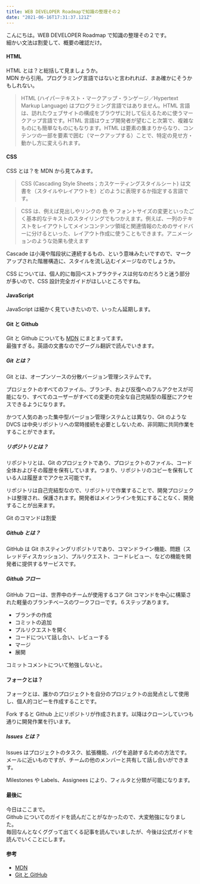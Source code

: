 ```yaml
---
title: WEB DEVELOPER Roadmapで知識の整理その２
date: "2021-06-16T17:31:37.121Z"
---
```


こんにちは。WEB DEVELOPER Roadmap で知識の整理その２です。  
細かい文法は割愛して、概要の確認だけ。

#### HTML

HTML とは？と総括して見ましょうか。  
MDN から引用。プログラミング言語ではないと言われれば、まあ確かにそうかもしれない。

> HTML (ハイパーテキスト・マークアップ・ランゲージ／Hypertext Markup Language) はプログラミング言語ではありません。HTML 言語は、訪れたウェブサイトの構成をブラウザに対して伝えるために使うマークアップ言語です。HTML 言語はウェブ開発者が望むこと次第で、複雑なものにも簡単なものにもなります。HTML は要素の集まりからなり、コンテンツの一部を要素で囲む（マークアップする）ことで、特定の見せ方・動かし方に変えられます。

#### CSS

CSS とは？を MDN から見てみます。

> CSS (Cascading Style Sheets；カスケーティングスタイルシート) は文書を（スタイルやレイアウトを）どのように表現するか指定する言語です。

> CSS は、例えば見出しやリンクの 色 や フォントサイズの変更といったごく基本的なテキストのスタイリングでもつかえます。例えば、一列のテキストをレイアウトしてメインコンテンツ領域と関連情報のためのサイドバーに分けるといった、レイアウト作成に使うこともできます。アニメーションのような効果も使えます

Cascade は小滝や階段状に連続するもの、という意味みたいですので、マークアップされた階層構造に、スタイルを流し込むイメージなのでしょうか。

CSS については、個人的に毎回ベストプラクティスは何なのだろうと迷う部分が多いので、CSS 設計完全ガイドがほしいところですね。

#### JavaScript

JavaScript は細かく見ていきたいので、いったん延期します。

#### Git と Github

Git と Github についても [MDN](https://developer.mozilla.org/ja/docs/Learn/Tools_and_testing/GitHub) にまとまってます。  
最強すぎる。英語の文書なのでグーグル翻訳で読んでいきます。

##### Git とは？

Git とは、オープンソースの分散バージョン管理システムです。

プロジェクトのすべてのファイル、ブランチ、および反復へのフルアクセスが可能になり、すべてのユーザーがすべての変更の完全な自己完結型の履歴にアクセスできるようになります。

かつて人気のあった集中型バージョン管理システムとは異なり、Git のような DVCS は中央リポジトリへの常時接続を必要としないため、非同期に共同作業をすることができます。

##### リポジトリとは？

リポジトリとは、Git のプロジェクトであり、プロジェクトのファイル、コード全体およびその履歴を保有しています。つまり、リポジトリのコピーを保有している人は履歴までアクセス可能です。

リポジトリは自己完結型なので、リポジトリで作業することで、開発プロジェクトは整理され、保護されます。開発者はメインラインを気にすることなく、開発することが出来ます。

Git のコマンドは割愛

##### Github とは？

GitHub は Git ホスティングリポジトリであり、コマンドライン機能、問題（スレッドディスカッション）、プルリクエスト、コードレビュー、などの機能を開発者に提供するサービスです。

##### Github フロー

GitHub フローは、世界中のチームが使用するコア Git コマンドを中心に構築された軽量のブランチベースのワークフローです。６ステップあります。

- ブランチの作成
- コミットの追加
- プルリクエストを開く
- コードについて話し合い、レビューする
- マージ
- 展開

コミットコメントについて勉強しないと。

#### フォークとは？

フォークとは、誰かのプロジェクトを自分のプロジェクトの出発点として使用し、個人的コピーを作成することです。

Fork すると Github 上にリポジトリが作成されます。以降はクローンしていつも通りに開発作業を行います。

##### Issues とは？

Issues はプロジェクトのタスク、拡張機能、バグを追跡するための方法です。メールに近いものですが、チームの他のメンバーと共有して話し合いができます。

Milestones や Labels、Assignees により、フィルタと分類が可能になります。

#### 最後に

今日はここまで。  
Github についてのガイドを読んだことがなかったので、大変勉強になりました。  
毎回なんとなくググって出てくる記事を読んでいましたが、今後は公式ガイドを読んでいくことにします。

#### 参考

- [MDN](https://developer.mozilla.org/ja/)
- [Git と GitHub](https://developer.mozilla.org/ja/docs/Learn/Tools_and_testing/GitHub)
